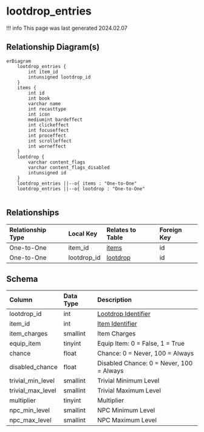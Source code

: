 # lootdrop_entries

!!! info
	This page was last generated 2024.02.07

## Relationship Diagram(s)

```mermaid
erDiagram
    lootdrop_entries {
        int item_id
        intunsigned lootdrop_id
    }
    items {
        int id
        int book
        varchar name
        int recasttype
        int icon
        mediumint bardeffect
        int clickeffect
        int focuseffect
        int proceffect
        int scrolleffect
        int worneffect
    }
    lootdrop {
        varchar content_flags
        varchar content_flags_disabled
        intunsigned id
    }
    lootdrop_entries ||--o{ items : "One-to-One"
    lootdrop_entries ||--o{ lootdrop : "One-to-One"


```


## Relationships

| Relationship Type | Local Key | Relates to Table | Foreign Key |
| :--- | :--- | :--- | :--- |
| One-to-One | item_id | [items](../../schema/items/items.md) | id |
| One-to-One | lootdrop_id | [lootdrop](../../schema/loot/lootdrop.md) | id |


## Schema

| Column | Data Type | Description |
| :--- | :--- | :--- |
| lootdrop_id | int | [Lootdrop Identifier](lootdrop.md) |
| item_id | int | [Item Identifier](../../schema/items/items.md) |
| item_charges | smallint | Item Charges |
| equip_item | tinyint | Equip Item: 0 = False, 1 = True |
| chance | float | Chance: 0 = Never, 100 = Always |
| disabled_chance | float | Disabled Chance: 0 = Never, 100 = Always |
| trivial_min_level | smallint | Trivial Minimum Level |
| trivial_max_level | smallint | Trivial Maximum Level |
| multiplier | tinyint | Multiplier |
| npc_min_level | smallint | NPC Minimum Level |
| npc_max_level | smallint | NPC Maximum Level |

